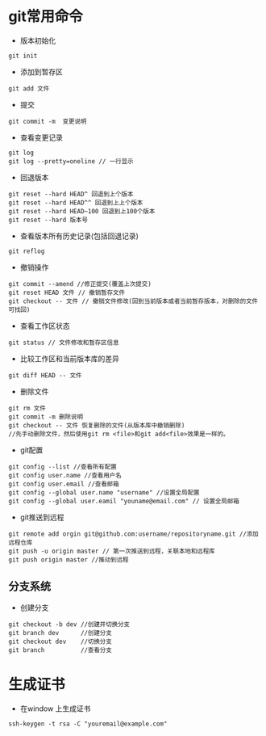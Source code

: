 # git常用命令
- 版本初始化
 ```shell
git init
 ```
- 添加到暂存区
```shell
git add 文件
```
- 提交
```shell
git commit -m  变更说明
```
- 查看变更记录
```shell
git log 
git log --pretty=oneline // 一行显示
```
- 回退版本
```shell
git reset --hard HEAD^ 回退到上个版本
git reset --hard HEAD^^ 回退到上上个版本
git reset --hard HEAD~100 回退到上100个版本
git reset --hard 版本号
```
- 查看版本所有历史记录(包括回退记录)
```shell
git reflog
```
- 撤销操作
```shell
git commit --amend //修正提交(覆盖上次提交)
git reset HEAD 文件 // 撤销暂存文件
git checkout -- 文件 // 撤销文件修改(回到当前版本或者当前暂存版本，对删除的文件可找回)
```
- 查看工作区状态
```shell
git status // 文件修改和暂存区信息
```
- 比较工作区和当前版本库的差异
```shell
git diff HEAD -- 文件
```
- 删除文件
```shell
git rm 文件 
git commit -m 删除说明
git checkout -- 文件 恢复删除的文件(从版本库中撤销删除)
//先手动删除文件，然后使用git rm <file>和git add<file>效果是一样的。
```
- git配置
```shell
git config --list //查看所有配置
git config user.name //查看用户名
git config user.email //查看邮箱
git config --global user.name "username" //设置全局配置
git config --global user.eamil "youname@email.com" // 设置全局邮箱
```
- git推送到远程
```shell
git remote add orgin git@github.com:username/repositoryname.git //添加远程仓库
git push -u origin master // 第一次推送到远程，关联本地和远程库
git push origin master //推动到远程
```
## 分支系统
- 创建分支
```shell
git checkout -b dev //创建并切换分支
git branch dev      //创建分支
git checkout dev    //切换分支
git branch          //查看分支
```
# 生成证书
- 在window 上生成证书
```shell
ssh-keygen -t rsa -C "youremail@example.com"
```
